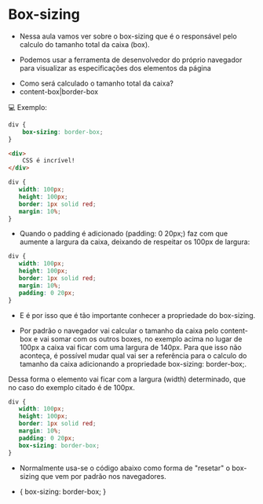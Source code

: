 # Box-sizing

* Nessa aula vamos ver sobre o box-sizing que é o responsável pelo calculo do tamanho total da caixa (box).

* Podemos usar a ferramenta de desenvolvedor do próprio navegador para visualizar as especificações dos elementos da página

- Como será calculado o tamanho total da caixa?
-  content-box|border-box

💻 Exemplo:
```css
div {
    box-sizing: border-box;
}
```

```html
<div>
	CSS é incrível!
</div>
```

```css
div {
   width: 100px; 
   height: 100px;
   border: 1px solid red;
   margin: 10%;
}
```

- Quando o padding é adicionado (padding: 0 20px;) faz com que aumente a largura da caixa, deixando de respeitar os 100px de largura:

```css
div {
   width: 100px; 
   height: 100px;
   border: 1px solid red;
   margin: 10%;
   padding: 0 20px;
}
```

- E é por isso que é tão importante conhecer a propriedade do box-sizing.

- Por padrão o navegador vai calcular o tamanho da caixa pelo content-box e vai somar com os outros boxes, no exemplo acima no lugar de 100px a caixa vai ficar com uma largura de 140px. Para que isso não aconteça, é possível mudar qual vai ser a referência para o calculo do tamanho da caixa adicionando a propriedade box-sizing: border-box;.

Dessa forma o elemento vai ficar com a largura (width) determinado, que no caso do exemplo citado é de 100px.

```css
div {
   width: 100px; 
   height: 100px;
   border: 1px solid red;
   margin: 10%;
   padding: 0 20px;
   box-sizing: border-box;
}
```

- Normalmente usa-se o código abaixo como forma de "resetar" o box-sizing que vem por padrão nos navegadores.

* {
   box-sizing: border-box;
}